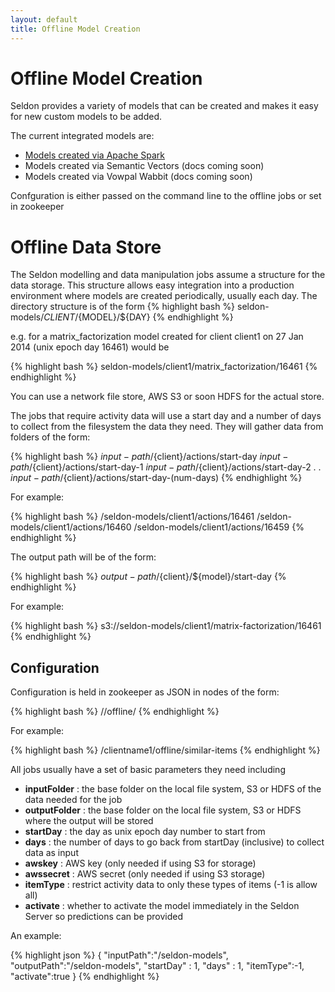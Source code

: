 ```yaml
---
layout: default
title: Offline Model Creation
---
```


# Offline Model Creation

Seldon provides a variety of models that can be created and makes it easy for new custom models to be added.

The current integrated models are:

 * [Models created via Apache Spark](spark-models.html)
 * Models created via Semantic Vectors (docs coming soon)
 * Models created via Vowpal Wabbit (docs coming soon)

Confguration is either passed on the command line to the offline jobs or set in zookeeper

# Offline Data Store
The Seldon modelling and data manipulation jobs assume a structure for the data storage. This structure allows easy integration into a production environment where models are created periodically, usually each day. The directory structure is of the form
 {% highlight bash %}
    seldon-models/${CLIENT}/${MODEL}/${DAY}
 {% endhighlight %}
	
e.g. for a matrix_factorization model created for client client1 on 27 Jan 2014 (unix epoch day 16461) would be 

 {% highlight bash %}
    seldon-models/client1/matrix_factorization/16461
 {% endhighlight %}

You can use a network file store, AWS S3 or soon HDFS for the actual store.

The jobs that require activity data will use a start day and a number of days to collect from the filesystem the data they need. They will gather data from folders of the form:

{% highlight bash %}
${input-path}/${client}/actions/start-day
${input-path}/${client}/actions/start-day-1
${input-path}/${client}/actions/start-day-2
.
.
${input-path}/${client}/actions/start-day-(num-days)
{% endhighlight %}

For example:

{% highlight bash %}
/seldon-models/client1/actions/16461
/seldon-models/client1/actions/16460
/seldon-models/client1/actions/16459
{% endhighlight %}

The output path will be of the form:

{% highlight bash %}
${output-path}/${client}/${model}/start-day
{% endhighlight %}

For example:

{% highlight bash %}
s3://seldon-models/client1/matrix-factorization/16461
{% endhighlight %}


## Configuration
Configuration is held in zookeeper as JSON in nodes of the form:

{% highlight bash %}
/<client>/offline/<model-name>
{% endhighlight %}

For example:

{% highlight bash %}
/clientname1/offline/similar-items
{% endhighlight %}

All jobs usually have a set of basic parameters they need including

 * **inputFolder** : the base folder on the local file system, S3 or HDFS of the data needed for the job
 * **outputFolder** : the base folder on the local file system, S3 or HDFS where the output will be stored
 * **startDay** : the day as unix epoch day number to start from
 * **days** : the number of days to go back from startDay (inclusive) to collect data as input
 * **awskey** : AWS key (only needed if using S3 for storage)
 * **awssecret** : AWS secret (only needed if using S3 storage)
 * **itemType** : restrict activity data to only these types of items (-1 is allow all)
 * **activate** : whether to activate the model immediately in the Seldon Server so predictions can be provided

An example:

{% highlight json %}
{
  "inputPath":"/seldon-models",
  "outputPath":"/seldon-models",
  "startDay" : 1,
  "days" : 1,
  "itemType":-1,
  "activate":true
}
{% endhighlight %}



